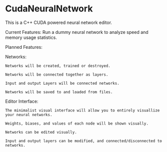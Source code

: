 # CudaNeuralNetwork
This is a C++ CUDA powered neural network editor.

Current Features: Run a dummy neural network to analyze speed and memory usage statistics.
  
Planned Features:

  Networks:
  
    Networks will be created, trained or destroyed.
    
    Networks will be connected together as layers.
    
    Input and output Layers will be connected networks.
    
    Networks will be saved to and loaded from files.
    
  Editor Interface:
  
    The minimalist visual interface will allow you to entirely visuallize your neural networks.
    
    Weights, biases, and values of each node will be shown visually.
    
    Networks can be edited visually.
    
    Input and output layers can be modified, and connected/disconnected to networks.
